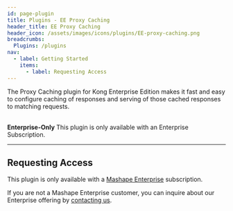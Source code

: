 ```yaml
---
id: page-plugin
title: Plugins - EE Proxy Caching
header_title: EE Proxy Caching
header_icon: /assets/images/icons/plugins/EE-proxy-caching.png
breadcrumbs:
  Plugins: /plugins
nav:
  - label: Getting Started
    items:
      - label: Requesting Access
---
```


The Proxy Caching plugin for Kong Enterprise Edition makes it fast and easy to configure caching of responses and serving of those cached responses to matching requests.

<br />

<div class="alert alert-warning">
  <strong>Enterprise-Only</strong> This plugin is only available with an
  Enterprise Subscription.
</div>

----

## Requesting Access

This plugin is only available with a [Mashape Enterprise](/enterprise)
subscription.

If you are not a Mashape Enterprise customer, you can inquire about our
Enterprise offering by [contacting us](/enterprise).
